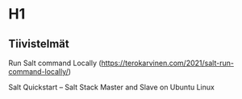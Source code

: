 # H1
## Tiivistelmät
Run Salt command Locally (https://terokarvinen.com/2021/salt-run-command-locally/)

 Salt Quickstart – Salt Stack Master and Slave on Ubuntu Linux
